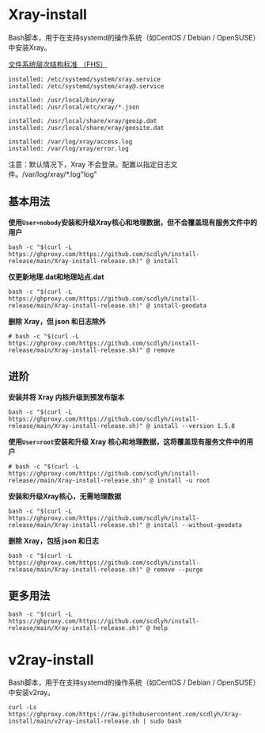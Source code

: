 # Xray-install

Bash脚本，用于在支持systemd的操作系统（如CentOS / Debian / OpenSUSE）中安装Xray。

[文件系统层次结构标准 （FHS）](https://en.wikipedia.org/wiki/Filesystem_Hierarchy_Standard)

```
installed: /etc/systemd/system/xray.service
installed: /etc/systemd/system/xray@.service

installed: /usr/local/bin/xray
installed: /usr/local/etc/xray/*.json

installed: /usr/local/share/xray/geoip.dat
installed: /usr/local/share/xray/geosite.dat

installed: /var/log/xray/access.log
installed: /var/log/xray/error.log
```

注意：默认情况下，Xray 不会登录。配置以指定日志文件。/var/log/xray/*.log"log"

## 基本用法

**使用`User=nobody`安装和升级Xray核心和地理数据，但不会覆盖现有服务文件中的用户**

```
bash -c "$(curl -L https://ghproxy.com/https://github.com/scdlyh/install-release/main/Xray-install-release.sh)" @ install
```

**仅更新地理.dat和地理站点.dat**

```
bash -c "$(curl -L https://ghproxy.com/https://github.com/scdlyh/install-release/main/Xray-install-release.sh)" @ install-geodata
```

**删除 Xray，但 json 和日志除外**

```
# bash -c "$(curl -L https://ghproxy.com/https://github.com/scdlyh/install-release/main/Xray-install-release.sh)" @ remove
```

## 进阶

**安装并将 Xray 内核升级到预发布版本**

```
bash -c "$(curl -L https://ghproxy.com/https://github.com/scdlyh/install-release/main/Xray-install-release.sh)" @ install --version 1.5.8
```

**使用`User=root`安装和升级 Xray 核心和地理数据，这将覆盖现有服务文件中的用户**

```
# bash -c "$(curl -L https://ghproxy.com/https://github.com/scdlyh/install-release//main/Xray-install-release.sh)" @ install -u root
```

**安装和升级Xray核心，无需地理数据**

```
bash -c "$(curl -L https://ghproxy.com/https://github.com/scdlyh/install-release/main/Xray-install-release.sh)" @ install --without-geodata
```

**删除 Xray，包括 json 和日志**

```
bash -c "$(curl -L https://ghproxy.com/https://github.com/scdlyh/install-release/main/Xray-install-release.sh)" @ remove --purge
```

## 更多用法

```
bash -c "$(curl -L https://ghproxy.com/https://github.com/scdlyh/install-release/main/Xray-install-release.sh)" @ help
```

# v2ray-install

Bash脚本，用于在支持systemd的操作系统（如CentOS / Debian / OpenSUSE）中安装v2ray。
```
curl -Ls https://ghproxy.com/https://raw.githubusercontent.com/scdlyh/Xray-install/main/v2ray-install-release.sh | sudo bash
```
